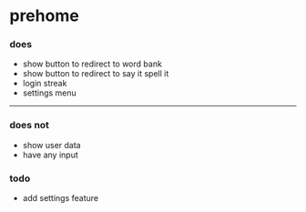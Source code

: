 # prehome

### does
* show button to redirect to word bank
* show button to redirect to say it spell it
* login streak
* settings menu

---

### does not

* show user data
* have any input 

### todo

* add settings feature